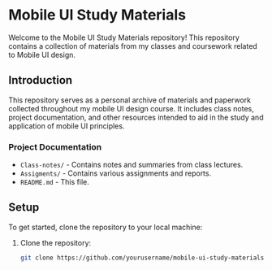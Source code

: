 # Mobile UI Study Materials

Welcome to the Mobile UI Study Materials repository! This repository contains a collection of materials from my classes and coursework related to Mobile UI design. 

## Introduction

This repository serves as a personal archive of materials and paperwork collected throughout my mobile UI design course. It includes class notes, project documentation, and other resources intended to aid in the study and application of mobile UI principles.

### Project Documentation

- `Class-notes/` - Contains notes and summaries from class lectures.
- `Assigments/` - Contains various assignments and reports.
- `README.md` - This file.

## Setup

To get started, clone the repository to your local machine:

1. Clone the repository:
   ```bash
   git clone https://github.com/yourusername/mobile-ui-study-materials.git
